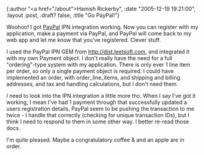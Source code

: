 {:author "<a href=\"/about\">Hamish Rickerby</a>", :date "2005-12-19 19:21:00", :layout :post, :draft? false, :title "Go PayPal!"}

Woohoo!  I got <a href="http://www.paypal.com/">PayPal</a> IPN integration working.  Now you can register with my application, make a payment via PayPal, and PayPal will come back to my web app and let me know that you've registered.  Clever stuff.

I used the PayPal IPN GEM from <a href="http://dist.leetsoft.com/">http://dist.leetsoft.com</a>, and integrated it with my own Payment object.  I don't really have the need for a full "ordering"-type system with my application.  There is only ever 1 line item per order, so only a single payment object is required.  I could have implemented an order, with order_line_items, and shipping and billing addresses, and tax and handling calculations, but I don't need them.

I need to look into the IPN integration a little more tho.  When I say I've got it working, I mean I've had 1 payment through that successfully updated a users registration details.  PayPal seem to be pushing the transaction to me twice - I handle that correctly (checking for unique transaction IDs), but I think I need to respond to them in some other way.  I better re-read those docs.

I'm quite pleased.  Maybe a congratulatory coffee &amp; and an apple are in order.
